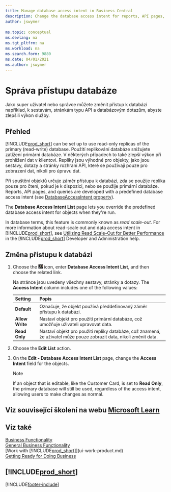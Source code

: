 ```yaml
---
title: Manage database access intent in Business Central
description: Change the database access intent for reports, API pages, and queries.
author: jswymer

ms.topic: conceptual
ms.devlang: na
ms.tgt_pltfrm: na
ms.workload: na
ms.search.form: 9880
ms.date: 04/01/2021
ms.author: jswymer
---
```

# Správa přístupu databáze

Jako super uživatel nebo správce můžete změnit přístup k databázi například, k sestavám, stránkám typu API a databázovým dotazům, abyste zlepšili výkon služby.

## Přehled

[!INCLUDE[prod_short](includes/prod_short.md)] can be set up to use read-only replicas of the primary (read-write) database. Použití replikování databáze snižujete zatížení primární databáze. V některých případech to také zlepší výkon při prohlížení dat v klientovi. Repliky jsou výhodné pro objekty, jako jsou sestavy, dotazy a stránky rozhraní API, které se používají pouze pro zobrazení dat, nikoli pro úpravu dat.

Při spuštění objektů určuje záměr přístupu k databázi, zda se použije replika pouze pro čtení, pokud je k dispozici, nebo se použije primární databáze. Reports, API pages, and queries are developed with a predefined database access intent (see [DatabaseAccessIntent property](/dynamics365/business-central/dev-itpro/developer/properties/devenv-dataaccessintent-property)).

The **Database Access Intent List** page lets you override the predefined database access intent for objects when they're run.

In database terms, this feature is commonly known as *read scale-out*. For more information about read-scale out and data access intent in [!INCLUDE[prod_short](includes/prod_short.md)], see [Utilizing Read Scale-Out for Better Performance](/dynamics365/business-central/dev-itpro/administration/database-read-scale-out-overview) in the [!INCLUDE[prod_short](includes/prod_short.md)] Developer and Administration help.

## Změna přístupu k databázi

1. Choose the ![Lightbulb that opens the Tell Me feature.](media/ui-search/search_small.png "Tell me what you want to do") icon, enter **Database Access Intent List**, and then choose the related link.

   Na stránce jsou uvedeny všechny sestavy, stránky a dotazy. The **Access Intent** column includes one of the following values:

   | **Setting** | **Popis** |
   |------------|-------------|  
   | **Default** | Označuje, že objekt používá předdefinovaný záměr přístupu k databázi. |
   | **Allow Write** | Nastaví objekt pro použití primární databáze, což umožňuje uživateli upravovat data. |
   | **Read Only** | Nastaví objekt pro použití repliky databáze, což znamená, že uživatel může pouze zobrazit data, nikoli změnit data. |

2. Choose the **Edit List** action.

3. On the **Edit - Database Access Intent List** page, change the **Access Intent** field for the objects.

   > [!NOTE]
   > If an object that is editable, like the Customer Card, is set to **Read Only**, the primary database will still be used, regardless of the access intent, allowing users to make changes as normal.

## Viz související školení na webu [Microsoft Learn](/learn/paths/deploy-configure-dynamics-365-business-central/)

## Viz také
[Business Functionality](across-business-functionality.md)  
[General Business Functionality](ui-across-business-areas.md)  
[Work with [!INCLUDE[prod_short](includes/prod_short.md)]](ui-work-product.md)  
[Getting Ready for Doing Business](ui-get-ready-business.md)

## [!INCLUDE[prod_short](includes/free_trial_md.md)]


[!INCLUDE[footer-include](includes/footer-banner.md)]
